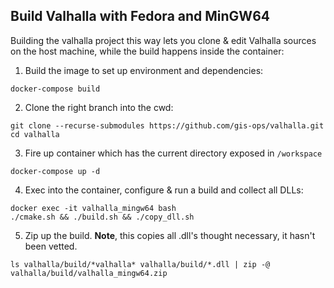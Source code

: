 ## Build Valhalla with Fedora and MinGW64

Building the valhalla project this way lets you clone & edit Valhalla sources on the host machine, while the build happens inside the container:

1. Build the image to set up environment and dependencies:

```
docker-compose build
```

2. Clone the right branch into the cwd:

```
git clone --recurse-submodules https://github.com/gis-ops/valhalla.git
cd valhalla
```

3. Fire up container which has the current directory exposed in `/workspace`

```
docker-compose up -d
```

4. Exec into the container, configure & run a build and collect all DLLs:

```
docker exec -it valhalla_mingw64 bash
./cmake.sh && ./build.sh && ./copy_dll.sh
```

5. Zip up the build. **Note**, this copies all .dll's thought necessary, it hasn't been vetted.

```
ls valhalla/build/*valhalla* valhalla/build/*.dll | zip -@ valhalla/build/valhalla_mingw64.zip
```
